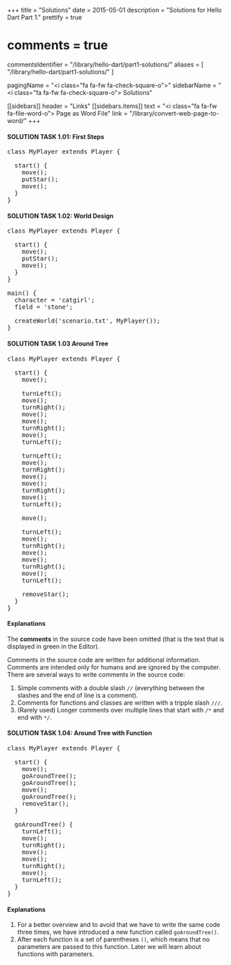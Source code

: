 +++
title = "Solutions"
date = 2015-05-01
description = "Solutions for Hello Dart Part 1."
prettify = true
# comments = true
commentsIdentifier = "/library/hello-dart/part1-solutions/"
aliases = [ 
  "/library/hello-dart/part1-solutions/" 
]

pagingName = "<i class=\"fa fa-fw fa-check-square-o\"></i>"
sidebarName = "<i class=\"fa fa-fw fa-check-square-o\"></i> Solutions"

[[sidebars]]
header = "Links"
[[sidebars.items]]
text = "<i class=\"fa fa-fw fa-file-word-o\"></i> Page as Word File"
link = "/library/convert-web-page-to-word/"
+++

#### <i class="fa fa-check-square-o"></i> SOLUTION TASK 1.01: First Steps

<pre class="prettyprint lang-dart">
class MyPlayer extends Player {

  start() {
    move();
    putStar();
    move();
  }
}
</pre>


#### <i class="fa fa-check-square-o mg-t-lg"></i> SOLUTION TASK 1.02: World Design

<pre class="prettyprint lang-dart">
class MyPlayer extends Player {

  start() {
    move();
    putStar();
    move();
  }
}

main() {
  character = 'catgirl';
  field = 'stone';

  createWorld('scenario.txt', MyPlayer());
}
</pre>


#### <i class="fa fa-check-square-o mg-t-lg"></i> SOLUTION TASK 1.03 Around Tree

<pre class="prettyprint lang-dart">
class MyPlayer extends Player {

  start() {
    move();

    turnLeft();
    move();
    turnRight();
    move();
    move();
    turnRight();
    move();
    turnLeft();

    turnLeft();
    move();
    turnRight();
    move();
    move();
    turnRight();
    move();
    turnLeft();

    move();

    turnLeft();
    move();
    turnRight();
    move();
    move();
    turnRight();
    move();
    turnLeft();

    removeStar();
  }
}
</pre>


#### Explanations

The **comments** in the source code have been omitted (that is the text that is displayed in green in the Editor).

Comments in the source code are written for additional information. Comments are intended only for humans and are ignored by the computer. There are several ways to write comments in the source code:

1. Simple comments with a double slash `//` (everything between the slashes and the end of line is a comment).
2. Comments for functions and classes are written with a tripple slash `///`.
3. (Rarely used) Longer comments over multiple lines that start with `/*` and end with `*/`.


#### <i class="fa fa-check-square-o mg-t-lg"></i> SOLUTION TASK 1.04: Around Tree with Function

<pre class="prettyprint lang-java">
class MyPlayer extends Player {

  start() {
    move();
    goAroundTree();
    goAroundTree();
    move();
    goAroundTree();
    removeStar();
  }

  goAroundTree() {
    turnLeft();
    move();
    turnRight();
    move();
    move();
    turnRight();
    move();
    turnLeft();
  }
}
</pre>

#### Explanations

1. For a better overview and to avoid that we have to write the same code three times, we have introduced a new function called `goAroundTree()`.
2. After each function is a set of parentheses `()`, which means that no parameters are passed to this function. Later we will learn about functions with parameters.